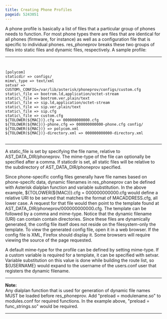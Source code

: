 ```yaml
---
title: Creating Phone Profiles
pageid: 5243051
---
```


A phone profile is basically a list of files that a particular group of phones needs to function. For most phone types there are files that are identical for all phones (firmware, for instance) as well as a configuration file that is specific to individual phones. res\_phoneprov breaks these two groups of files into static files and dynamic files, respectively. A sample profile:




---

  
  


```


[polycom] 
staticdir => configs/ 
mime\_type => text/xml 
setvar => CUSTOM\_CONFIG=/var/lib/asterisk/phoneprov/configs/custom.cfg 
static\_file => bootrom.ld,application/octet-stream 
static\_file => bootrom.ver,plain/text 
static\_file => sip.ld,application/octet-stream 
static\_file => sip.ver,plain/text 
static\_file => sip.cfg 
static\_file => custom.cfg 
${TOLOWER(${MAC})}.cfg => 000000000000.cfg 
${TOLOWER(${MAC})}-phone.cfg => 000000000000-phone.cfg config/
${TOLOWER(${MAC})} => polycom.xml 
${TOLOWER(${MAC})}-directory.xml => 000000000000-directory.xml


```



---


A static\_file is set by specifying the file name, relative to AST\_DATA\_DIR/phoneprov. The mime-type of the file can optionally be specified after a comma. If staticdir is set, all static files will be relative to the subdirectory of AST\_DATA\_DIR/phoneprov specified. 


Since phone-specific config files generally have file names based on phone-specifc data, dynamic filenames in res\_phoneprov can be defined with Asterisk dialplan function and variable substitution. In the above example, ${TOLOWER(${MAC})}.cfg = 000000000000.cfg would define a relative URI to be served that matches the format of MACADDRESS.cfg, all lower case. A request for that file would then point to the template found at AST\_DATA\_DIR/phoneprov/000000000000.cfg. The template can be followed by a comma and mime-type. Notice that the dynamic filename (URI) can contain contain directories. Since these files are dynamically generated, the config file itself does not reside on the filesystem-only the template. To view the generated config file, open it in a web browser. If the config file is XML, Firefox should display it. Some browsers will require viewing the source of the page requested. 


A default mime-type for the profile can be defined by setting mime-type. If a custom variable is required for a template, it can be specified with setvar. Variable substitution on this value is done while building the route list, so ${USERNAME} would expand to the username of the users.conf user that registers the dynamic filename. 




---

**Note:**  
Any dialplan function that is used for generation of dynamic file names MUST be loaded before res\_phoneprov. Add "preload = modulename.so" to modules.conf for required functions. In the example above, "preload = func\_strings.so" would be required.

  



---



